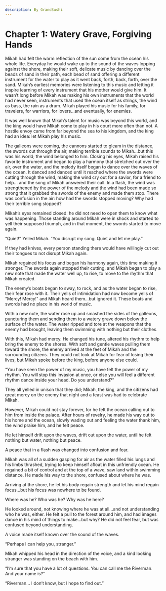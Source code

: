 ```yaml
---
description: By GrandSushi
---
```


# Chapter 1: Watery Grave, Forgiving Hands

Mikah had felt the warm reflection of the sun come from the ocean his whole life. Everyday he would wake up to the sound of the waves lopping against the shore, making their soft, delicate music by dancing over the beads of sand in their path, each bead of sand offering a different instrument for the water to play as it went back, forth, back, forth, over the sand. Mikah’s earliest memories were listening to this music and letting it inspire learning of every instrument that his mother would give him. It wasn’t long before Mikah was making his own instruments that the world had never seen, instruments that used the ocean itself as strings, the wind as bass, the rain as a drum. Mikah played his music for his family, for travelers, for warriors, for lovers…and eventually, for enemies.&#x20;

It was well known that Mikah’s talent for music was beyond this world, and the king would have Mikah come to play in his court more often than not. A hostile envoy came from far beyond the sea to his kingdom, and the king had an idea: let Mikah play his music.&#x20;

The galleons were coming, the cannons started to gleam in the distance, the swords cut through the air, making terrible sounds to Mikah…but this was his world; the wind belonged to him. Closing his eyes, Mikah raised his favorite instrument and began to play a harmony that stretched out over the air, over the water, and the melody itself began to dance over the waves of the ocean. It danced and danced until it reached where the swords were cutting through the wind, making the wind cry out for a savior, for a friend to help… and the song of Mikah answered their call. In a flash, the wind was strengthened by the power of the melody and the wind had been made so strong that it grabbed the swords of the enemy and made them stop. There was confusion in the air: how had the swords stopped moving? Why had their terrible song stopped?&#x20;

Mikah’s eyes remained closed: he did not need to open them to know what was happening. Those standing around Mikah were in shock and started to yell their supposed triumph, and in that moment, the swords started to move again.&#x20;

“Quiet!” Yelled Mikah. “You disrupt my song. Quiet and let me play.”&#x20;

If they had knives, every person standing there would have willingly cut out their tongues to not disrupt Mikah again.&#x20;

Mikah regained his focus and began his harmony again, this time making it stronger. The swords again stopped their cutting, and Mikah began to play a new note that made the water well up, to rise, to move to the rhythm that Mikah created.&#x20;

The enemy’s boats began to sway, to rock, and as the water began to rise, their fear rose with it. Their yells of intimidation had now become yells of “Mercy! Mercy!” and Mikah heard them…but ignored it. These boats and swords had no place in his world of music.&#x20;

With a new note, the water rose up and smashed the sides of the galleons, puncturing them and sending them to a watery grave down below the surface of the water. The water ripped and tore at the weapons that the enemy had brought, leaving them swimming with nothing but their clothes.&#x20;

With this, Mikah had mercy. He changed his tune, altered his rhythm to help bring the enemy to the shores. With soft and gentle waves pulling them toward the shore, the enemy arrived at the feet of Mikah and the surrounding citizens. They could not look at Mikah for fear of losing their lives, but Mikah spoke before the king, before anyone else could.&#x20;

“You have seen the power of my music, you have felt the power of my rhythm. You will stop this invasion at once, or else you will feel a different rhythm dance inside your head. Do you understand?”&#x20;

They all yelled in unison that they did; Mikah, the king, and the citizens had great mercy on the enemy that night and a feast was had to celebrate Mikah.&#x20;

However, Mikah could not stay forever, for he felt the ocean calling out to him from inside the palace. After hours of revelry, he made his way out to his home and the ocean, slowly wading out and feeling the water thank him, the wind praise him, and he felt peace.&#x20;

He let himself drift upon the waves, drift out upon the water, until he felt nothing but water, nothing but peace.&#x20;

A peace that in a flash was changed into confusion and fear.&#x20;

Mikah was all of a sudden gasping for air as the water filled his lungs and his limbs thrashed, trying to keep himself afloat in this unfriendly ocean. He regained a bit of control and at the top of a wave, saw land within swimming distance. He made his way to the shore, confused about where he was.&#x20;

Arriving at the shore, he let his body regain strength and let his mind regain focus…but his focus was nowhere to be found.&#x20;

Where was he? Who was he? Why was he here?&#x20;

He looked around, not knowing where he was at all…and not understanding who he was, either. He felt a pull to the forest around him, and had images dance in his mind of things to make…but why? He did not feel fear, but was confused beyond understanding.&#x20;

A voice made itself known over the sound of the waves.&#x20;

“Perhaps I can help you, stranger.”&#x20;

Mikah whipped his head in the direction of the voice, and a kind looking stranger was standing on the beach with him.&#x20;

“I’m sure that you have a lot of questions. You can call me the Riverman. And your name is?”&#x20;

“Riverman… I don’t know, but I hope to find out.”
